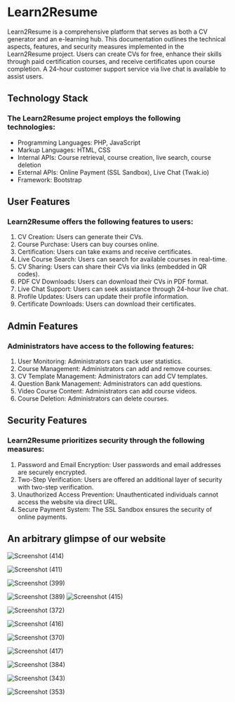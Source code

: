 # Learn2Resume 

Learn2Resume is a comprehensive platform that serves as both a CV generator and an e-learning hub. This documentation outlines the technical aspects, features, and security measures implemented in the Learn2Resume project. Users can create CVs for free, enhance their skills through paid certification courses, and receive certificates upon course completion. A 24-hour customer support service via live chat is available to assist users.

<h2> Technology Stack </h2>

<h3>The Learn2Resume project employs the following technologies:</h3>

- Programming Languages: PHP, JavaScript
- Markup Languages: HTML, CSS
- Internal APIs: Course retrieval, course creation, live search, course deletion
- External APIs: Online Payment (SSL Sandbox), Live Chat (Twak.io)
- Framework: Bootstrap

<h2>User Features</h2>

<h3>Learn2Resume offers the following features to users:</h3>

1. CV Creation: Users can generate their CVs.
2. Course Purchase: Users can buy courses online.
3. Certification: Users can take exams and receive certificates.
4. Live Course Search: Users can search for available courses in real-time.
5. CV Sharing: Users can share their CVs via links (embedded in QR codes).
6. PDF CV Downloads: Users can download their CVs in PDF format.
7. Live Chat Support: Users can seek assistance through 24-hour live chat.
8. Profile Updates: Users can update their profile information.
9. Certificate Downloads: Users can download their certificates.

<h2> Admin Features</h2>

<h3>Administrators have access to the following features:</h3>

1. User Monitoring: Administrators can track user statistics.
2. Course Management: Administrators can add and remove courses.
3. CV Template Management: Administrators can add CV templates.
4. Question Bank Management: Administrators can add questions.
5. Video Course Content: Administrators can add course videos.
6. Course Deletion: Administrators can delete courses.

<h2>Security Features</h2>

<h3>Learn2Resume prioritizes security through the following measures:</h3>

1. Password and Email Encryption: User passwords and email addresses are securely encrypted.
2. Two-Step Verification: Users are offered an additional layer of security with two-step verification.
3. Unauthorized Access Prevention: Unauthenticated individuals cannot access the website via direct URL.
4. Secure Payment System: The SSL Sandbox ensures the security of online payments.

<h2>An arbitrary glimpse of our website</h2>

![Screenshot (414)](https://github.com/samratabduljalil/Learn2Resume/assets/95965521/c16adc2b-2579-45ac-a249-251a613ed788)




![Screenshot (411)](https://github.com/samratabduljalil/Learn2Resume/assets/95965521/9d7af3f9-a86f-47a5-9818-6a17f881eff2)

![Screenshot (399)](https://github.com/samratabduljalil/Learn2Resume/assets/95965521/8ac5a9ab-6a43-4c11-9f96-42c030ee30cd)


![Screenshot (389)](https://github.com/samratabduljalil/Learn2Resume/assets/95965521/18fd1640-2ba1-44c1-b51a-9ba9c7bd5c37)
![Screenshot (415)](https://github.com/samratabduljalil/Learn2Resume/assets/95965521/0bff316c-c581-4e1e-9ace-0d3c7847e87b)

![Screenshot (372)](https://github.com/samratabduljalil/Learn2Resume/assets/95965521/a05cc0d2-a54b-4c18-93a9-da74182f0915)

![Screenshot (416)](https://github.com/samratabduljalil/Learn2Resume/assets/95965521/8e5334fd-4aa9-4e71-aa24-c87144ff532c)

![Screenshot (370)](https://github.com/samratabduljalil/Learn2Resume/assets/95965521/152dc68f-3e8b-4b4b-bad6-ba4724d07e15)

![Screenshot (417)](https://github.com/samratabduljalil/Learn2Resume/assets/95965521/f0141027-cd62-4de5-ac64-4f44333b0340)


![Screenshot (384)](https://github.com/samratabduljalil/Learn2Resume/assets/95965521/71e29e8e-39d0-4cd8-99e7-e2f4a72b9def)

![Screenshot (343)](https://github.com/samratabduljalil/Learn2Resume/assets/95965521/2c9d53b7-4629-47c8-83fe-029693d2b588)

![Screenshot (353)](https://github.com/samratabduljalil/Learn2Resume/assets/95965521/8d3d7a09-8b3f-4e0e-9d72-4cf3625af0b9)

